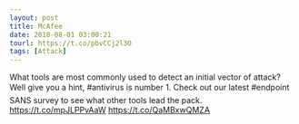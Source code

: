 ```yaml
---
layout: post
title: McAfee
date: 2018-08-01 03:00:21
tourl: https://t.co/pbvCCj2l3O
tags: [Attack]
---
```

What tools are most commonly used to detect an initial vector of attack? Well give you a hint, #antivirus is number 1. Check out our latest #endpoint SANS survey to see what other tools lead the pack. https://t.co/mpJLPPvAaW https://t.co/QaMBxwQMZA